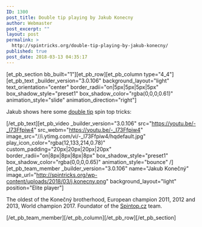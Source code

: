 ```yaml
---
ID: 1300
post_title: Double tip playing by Jakub Konecny
author: Webmaster
post_excerpt: ""
layout: post
permalink: >
  http://spintricks.org/double-tip-playing-by-jakub-konecny/
published: true
post_date: 2018-03-13 04:35:17
---
```

[et_pb_section bb_built="1"][et_pb_row][et_pb_column type="4_4"][et_pb_text _builder_version="3.0.106" background_layout="light" text_orientation="center" border_radii="on|5px|5px|5px|5px" box_shadow_style="preset1" box_shadow_color="rgba(0,0,0,0.61)" animation_style="slide" animation_direction="right"]

Jakub shows here some <a href="/tag/double-tip">double tip</a> spin top tricks:

[/et_pb_text][et_pb_video _builder_version="3.0.106" src="https://youtu.be/-_I73Ffpiw4" src_webm="https://youtu.be/-_I73Ffpiw4" image_src="//i.ytimg.com/vi/-_I73Ffpiw4/hqdefault.jpg" play_icon_color="rgba(12,133,214,0.78)" custom_padding="20px|20px|20px|20px" border_radii="on|8px|8px|8px|8px" box_shadow_style="preset1" box_shadow_color="rgba(0,0,0,0.65)" animation_style="bounce" /][et_pb_team_member _builder_version="3.0.106" name="Jakub Konečný" image_url="http://spintricks.org/wp-content/uploads/2018/03/j.konecny.png" background_layout="light" position="Elite player"]

The oldest of the Konečný brotherhood, European champion 2011, 2012 and 2013, World champion 2017. Foundator of the <a href="http://spintop.cz">Spintop.cz</a> team.

[/et_pb_team_member][/et_pb_column][/et_pb_row][/et_pb_section]